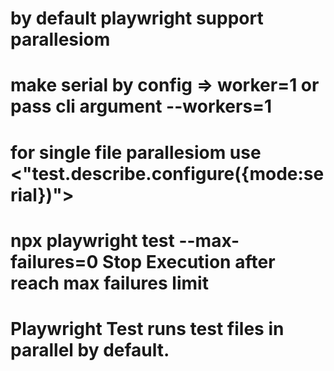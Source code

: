 # by default playwright support parallesiom 

# make serial by config => worker=1 or pass cli argument --workers=1


# for single file parallesiom  use <"test.describe.configure({mode:serial})">

# npx playwright test --max-failures=0  Stop Execution after reach max failures limit

# Playwright Test runs test files in parallel by default.